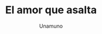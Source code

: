 ---
title: El amor que asalta
author: Unamuno
link: http://albalearning.com/audiolibros/unamuno/elamor.html
audio: http://archive.org/download/aluea/albalearning-elamor_unamuno.mp3
duration: 19:27
pubDate: 2015-01-21 17:04:59
---
